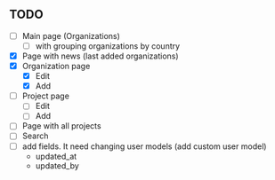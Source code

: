 
## TODO
- [ ] Main page (Organizations)
    - [ ] with grouping organizations by country
- [x] Page with news (last added organizations)
- [x] Organization page
    - [x] Edit
    - [x] Add
- [ ] Project page
    - [ ] Edit
    - [ ] Add
- [ ] Page with all projects
- [ ] Search
- [ ] add fields. It need changing user models (add custom user model)
    - updated_at
    - updated_by